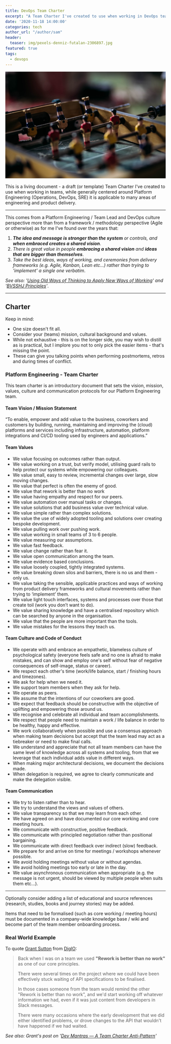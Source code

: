 ```yaml
---
title: DevOps Team Charter
excerpt: "A Team Charter I've created to use when working in DevOps teams."
date: '2020-11-18 14:00:00'
categories: tech
author_url: "/author/sam"
header:
  teaser: img/pexels-denniz-futalan-2306897.jpg
featured: true
tags:
  - devops
---
```


![](/img/pexels-denniz-futalan-2306897.jpg)

This is a living document - a draft (or template) Team Charter I've created to use when working in teams, while generally centered around Platform Engineering (Operations, DevOps, SRE) it is applicable to many areas of engineering and product delivery.

---

This comes from a Platform Engineering / Team Lead and DevOps culture perspective more than from a framework / methodology perspective (Agile or otherwise) as for me I've found over the years that:

1. _**The idea and message is stronger than the system** or controls, and **when embraced creates a shared vision**_.
2. _There is great value in people **embracing a shared vision** and **ideas that are bigger than themselves**_.
3. _Take the best ideas, ways of working, and ceremonies from delivery frameworks (e.g. Agile, Kanban, Lean etc...) rather than trying to 'implement' a single one verbatim_.

_See also: '[Using Old Ways of Thinking to Apply New Ways of Working](https://itrevolution.com/antipattern-1-2-using-old-ways-of-thinking-to-apply-new-ways-of-working/)' and '[BVSSHJ Principles](https://itrevolution.com/bvssh-principles/)'_.

---

## Charter

Keep in mind:

- One size doesn't fit all.
- Consider your (teams) mission, cultural background and values.
- While not exhaustive - this is on the longer side, you may wish to distill as is practical, but I implore you not to only pick the easier items - that's missing the point.
- These can give you talking points when performing postmortems, retros and during times of conflict.

### Platform Engineering - Team Charter

This team charter is an introductory document that sets the vision, mission, values, culture and communication protocols for our Platform Engineering team.

#### Team Vision / Mission Statement

“To enable, empower and add value to the business, coworkers and customers by building, running, maintaining and improving the (cloud) platforms and services including infrastructure, automation, platform integrations and CI/CD tooling used by engineers and applications.”

#### Team Values

- We value focusing on outcomes rather than output.
- We value working on a trust, but verify model, utilising guard rails to help protect our systems while empowering our colleagues.
- We value small, easy to review, incremental changes over large, slow moving changes.
- We value that perfect is often the enemy of good.
- We value that rework is better than no work
- We value having empathy and respect for our peers.
- We value automation over manual tasks or changes.
- We value solutions that add business value over technical value.
- We value simple rather than complex solutions.
- We value the use of widely adopted tooling and solutions over creating bespoke development.
- We value pulling work over pushing work.
- We value working in small teams of 3 to 6 people.
- We value measuring our assumptions.
- We value fast feedback.
- We value change rather than fear it.
- We value open communication among the team.
- We value evidence based conclusions.
- We value loosely coupled, tightly integrated systems.
- We value breaking down silos and barriers, there is no us and them - only us.
- We value taking the sensible, applicable practices and ways of working from product delivery frameworks and cultural movements rather than trying to ‘implement’ them.
- We value light touch interfaces, systems and processes over those that create toil (work you don’t want to do).
- We value sharing knowledge and have a centralised repository which can be searched by anyone in the organisation.
- We value that the people are more important than the tools.
- We value mistakes for the lessons they teach us.


#### Team Culture and Code of Conduct

- We operate with and embrace an empathetic, blameless culture of psychological safety (everyone feels safe and no one is afraid to make mistakes, and can show and employ one's self without fear of negative consequences of self-image, status or career).
- We respect each other's time (work/life balance, start / finishing hours and timezones).
- We ask for help when we need it.
- We support team members when they ask for help.
- We operate as peers.
- We assume that the intentions of our coworkers are good.
- We expect that feedback should be constructive with the objective of uplifting and empowering those around us.
- We recognise and celebrate all individual and team accomplishments.
- We respect that people need to maintain a work / life balance in order to be healthy, happy and effective.
- We work collaboratively when possible and use a consensus approach when making team decisions but accept that the team lead may act as a tiebreaker or need to make final calls.
- We understand and appreciate that not all team members can have the same level of knowledge across all systems and tooling, from that we leverage that each individual adds value in different ways.
- When making major architectural decisions, we document the decisions made.
- When delegation is required, we agree to clearly communicate and make the delegation visible.

#### Team Communication

- We try to listen rather than to hear.
- We try to understand the views and values of others.
- We value transparency so that we may learn from each other.
- We have agreed on and have documented our core working and core meeting hours.
- We communicate with constructive, positive feedback.
- We communicate with principled negotiation rather than positional bargaining.
- We communicate with direct feedback over indirect (slow) feedback.
- We prepare for and arrive on time for meetings / workshops whenever possible.
- We avoid holding meetings without value or without agendas.
- We avoid holding meetings too early or late in the day.
- We value asynchronous communication when appropriate (e.g. the message is not urgent, should be viewed by multiple people when suits them etc…).

---

Optionally consider adding a list of educational and source references (research, studies, books and journey stories) may be added.

Items that need to be formalised (such as core working / meeting hours) must be documented in a company-wide knowledge base / wiki and become part of the team member onboarding process.

### Real World Example

To quote [Grant Sutton](https://www.linkedin.com/in/grant-d-sutton/?originalSubdomain=au) from [DigIO](https://digio.com.au):

> Back when I was on a team we used **"Rework is better than no work"** as one of our core principles.
>
> There were several times on the project where we could have been effectively stuck waiting of API specifications to be finalised.
>
> In those cases someone from the team would remind the other "Rework is better than no work", and we'd start working off whatever information we had, even if it was just content from developers in Slack messages.
>
> There were many occasions where the early development that we did either identified problems, or drove changes to the API that wouldn't have happened if we had waited.

_See also: Grant's post on '[Dev Mantras — A Team Charter Anti-Pattern](https://medium.com/digio-australia/dev-mantras-a-team-charter-anti-pattern-7a2b6f8369fa)'_

